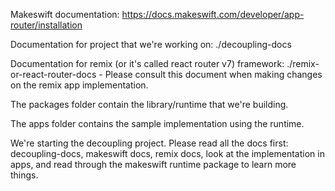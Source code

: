 Makeswift documentation: https://docs.makeswift.com/developer/app-router/installation

Documentation for project that we're working on: ./decoupling-docs

Documentation for remix (or it's called react router v7) framework: ./remix-or-react-router-docs - Please consult this document when making changes on the remix app implementation.

The packages folder contain the library/runtime that we're building.

The apps folder contains the sample implementation using the runtime.

We're starting the decoupling project. Please read all the docs first: decoupling-docs, makeswift docs, remix docs, look at the implementation in apps, and read through the makeswift runtime package to learn more things.
